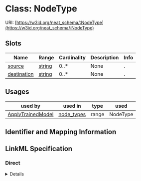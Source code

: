 # Class: NodeType




URI: [https://w3id.org/neat_schema/:NodeType](https://w3id.org/neat_schema/:NodeType)



<!-- no inheritance hierarchy -->



## Slots

| Name | Range | Cardinality | Description  | Info |
| ---  | --- | --- | --- | --- |
| [source](source.md) | [string](string.md) | 0..* | None  | . |
| [destination](destination.md) | [string](string.md) | 0..* | None  | . |


## Usages


| used by | used in | type | used |
| ---  | --- | --- | --- |
| [ApplyTrainedModel](ApplyTrainedModel.md) | [node_types](node_types.md) | range | NodeType |



## Identifier and Mapping Information









## LinkML Specification

<!-- TODO: investigate https://stackoverflow.com/questions/37606292/how-to-create-tabbed-code-blocks-in-mkdocs-or-sphinx -->

### Direct

<details>
```yaml
name: NodeType
from_schema: https://w3id.org/neat_schema
attributes:
  source:
    name: source
    from_schema: https://w3id.org/neat_schema
    multivalued: true
    inlined: true
    inlined_as_list: true
  destination:
    name: destination
    from_schema: https://w3id.org/neat_schema
    multivalued: true
    inlined: true
    inlined_as_list: true

```
</details>

### Induced

<details>
```yaml
name: NodeType
from_schema: https://w3id.org/neat_schema
attributes:
  source:
    name: source
    from_schema: https://w3id.org/neat_schema
    multivalued: true
    alias: source
    owner: NodeType
    range: string
    inlined: true
    inlined_as_list: true
  destination:
    name: destination
    from_schema: https://w3id.org/neat_schema
    multivalued: true
    alias: destination
    owner: NodeType
    range: string
    inlined: true
    inlined_as_list: true

```
</details>